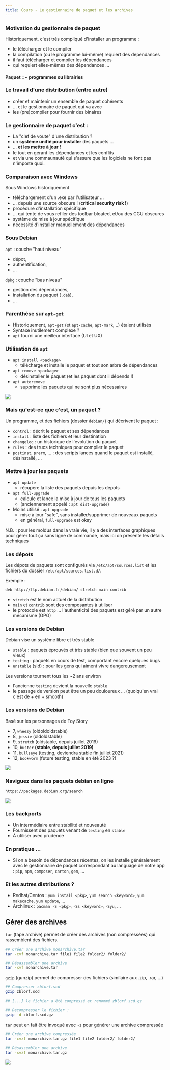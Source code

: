 ```yaml
---
title: Cours - Le gestionnaire de paquet et les archives
---
```


### Motivation du gestionnaire de paquet

Historiquement, c'est très compliqué d'installer un programme :
- le télécharger et le compiler
- la compilation (ou le programme lui-même) requiert des dependances
- il faut télécharger et compiler les dépendances
- qui requiert elles-mêmes des dépendances ...

#### Paquet =~ programmes ou librairies

### Le travail d'une distribution (entre autre)

- créer et maintenir un ensemble de paquet cohérents
- ... et le gestionnaire de paquet qui va avec
- les (pre)compiler pour fournir des binaires

### Le gestionnaire de paquet c'est :

- La "clef de voute" d'une distribution ?
- un **système unifié pour installer** des paquets ...
- ... **et les mettre à jour !**
- le tout en gérant les dépendances et les conflits
- et via une commaunauté qui s'assure que les logiciels ne font pas n'importe quoi.

### Comparaison avec Windows

Sous Windows historiquement
- téléchargement d'un .exe par l'utilisateur ...
- ... depuis une source obscure ! (**critical security risk !**)
- procédure d'installation spécifique
- ... qui tente de vous refiler des toolbar bloated, et/ou des CGU obscures
- système de mise à jour spécifique
- nécessité d'installer manuellement des dépendances

<!-- ## 2. Le gestionnaire de paquet

*One package to rule them all*

*One package to find them*

*One package to download them all*

*and on the system bind them* -->


### Sous Debian

`apt` : couche "haut niveau"
- dépot,
- authentification,
- ...

`dpkg` : couche "bas niveau"
- gestion des dépendances,
- installation du paquet (`.deb`),
- ...


### Parenthèse sur `apt-get`

- Historiquement, `apt-get` (et `apt-cache`, `apt-mark`, ..) étaient utilisés
- Syntaxe inutilement complexe ?
- `apt` fourni une meilleur interface (UI et UX)


### Utilisation de `apt`

- `apt install <package>`
    - télécharge et installe le paquet et tout son arbre de dépendances
- `apt remove <package>`
    - désinstaller le paquet (et les paquet dont il dépends !)
- `apt autoremove`
    - supprime les paquets qui ne sont plus nécessaires


![](/img/linux/admin/aptinstallooffice.png)


### Mais qu'est-ce que c'est, un paquet ?

Un programme, et des fichiers (dossier `debian/`) qui décrivent le paquet :
- `control` : décrit le paquet et ses dépendances
- `install` : liste des fichiers et leur destination
- `changelog` : un historique de l'evolution du paquet
- `rules` : des trucs techniques pour compiler le paquet
- `postinst`, `prerm`, ... : des scripts lancés quand le paquet est installé, désinstallé, ...

### Mettre à jour les paquets

- `apt update`
   - récupère la liste des paquets depuis les dépots
- `apt full-upgrade`
   - calcule et lance la mise à jour de tous les paquets
   - (anciennement appelé : `apt dist-upgrade`)
- Moins utilisé : `apt upgrade`
   - mise à jour "safe", sans installer/supprimer de nouveaux paquets
   - en général, `full-upgrade` est okay

N.B. : pour les moldus dans la vraie vie, il y a des interfaces graphiques pour gérer tout ça sans ligne de commande, mais ici on présente les détails techniques

### Les dépots

Les dépots de paquets sont configurés via `/etc/apt/sources.list` et les fichiers du dossier `/etc/apt/sources.list.d/`.

Exemple :
```
deb http://ftp.debian.fr/debian/ stretch main contrib
```

- `stretch` est le nom actuel de la distribution
- `main` et `contrib` sont des composantes à utiliser
- le protocole est `http` ... l'authenticité des paquets est géré par un autre mécanisme (GPG)

### Les versions de Debian

Debian vise un système libre et très stable

- `stable` : paquets éprouvés et très stable (bien que souvent un peu vieux)
- `testing` : paquets en cours de test, comportant encore quelques bugs
- `unstable` (sid) : pour les gens qui aiment vivre dangereusement

Les versions tournent tous les ~2 ans environ
- l'ancienne `testing` devient la nouvelle `stable`
- le passage de version peut être un peu douloureux ... (quoiqu'en vrai c'est de + en + smooth)

### Les versions de Debian

Basé sur les personnages de Toy Story

- 7, `wheezy` (oldoldoldstable)
- 8, `jessie` (oldoldstable)
- 9, `stretch` (oldstable, depuis juillet 2019)
- 10, `buster` **(stable, depuis juillet 2019)**
- 11, `bullseye` (testing, deviendra stable fin juillet 2021)
- 12, `bookworm` (future testing, stable en été 2023 ?)


![](/img/linux/admin/debiantimeline.png)


### Naviguez dans les paquets debian en ligne

`https://packages.debian.org/search`

![](/img/linux/admin/debianpackagesite.png)

### Les backports

- Un intermédiaire entre stabilité et nouveauté
- Fournissent des paquets venant de `testing` en `stable`
- À utiliser avec prudence

### En pratique ...

- Si on a besoin de dépendances récentes, on les installe généralement avec le gestionnaire de paquet correspondant au language de notre app : `pip`, `npm`, `composer`, `carton`, `gem`, ... 

### Et les autres distributions ?

- Redhat/Centos : `yum install <pkg>`, `yum search <keyword>`, `yum makecache`, `yum update`, ...
- Archlinux : `pacman -S <pkg>`, `-Ss <keyword>`, `-Syu`, ...

## Gérer des archives

`tar` (tape archive) permet de créer des archives (non compressées) qui rassemblent des fichiers.

```bash
## Créer une archive monarchive.tar
tar -cvf monarchive.tar file1 file2 folder2/ folder2/

## Désassembler une archive
tar -xvf monarchive.tar
```

`gzip` (gunzip) permet de compresser des fichiers (similaire aux .zip, .rar, ...)

```bash
## Compresser zblorf.scd
gzip zblorf.scd

## [...] le fichier a été compressé et renommé zblorf.scd.gz

## Decompresser le fichier :
gzip -d zblorf.scd.gz
```

`tar` peut en fait être invoqué avec `-z` pour générer une archive compressée

```bash
## Créer une archive compressée
tar -cvzf monarchive.tar.gz file1 file2 folder2/ folder2/

## Désassembler une archive
tar -xvzf monarchive.tar.gz
```


![](/img/linux/admin/xkcd_tar.png)